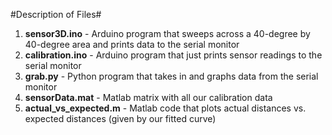 #Description of Files#

1. **sensor3D.ino** - Arduino program that sweeps across a 40-degree by 40-degree area and prints data to the serial monitor
2. **calibration.ino** - Arduino program that just prints sensor readings to the serial monitor
3. **grab.py** - Python program that takes in and graphs data from the serial monitor
4. **sensorData.mat** - Matlab matrix with all our calibration data
5. **actual_vs_expected.m** - Matlab code that plots actual distances vs. expected distances (given by our fitted curve)
